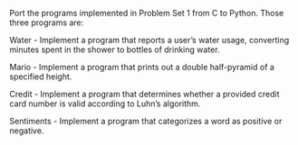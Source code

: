 
Port the programs implemented in Problem Set 1 from C to Python. Those three programs are:

Water - Implement a program that reports a user’s water usage, converting minutes spent in the shower to bottles of drinking water.

Mario - Implement a program that prints out a double half-pyramid of a specified height.

Credit - Implement a program that determines whether a provided credit card number is valid according to Luhn’s algorithm.




Sentiments - Implement a program that categorizes a word as positive or negative.
